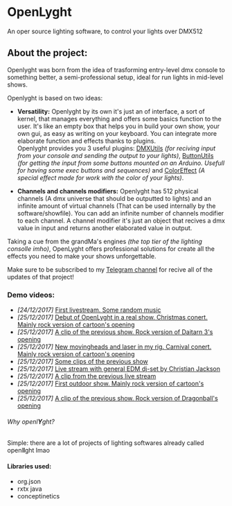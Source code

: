 # OpenLyght
An oper source lighting software, to control your lights over DMX512

## About the project:

Openlyght was born from the idea of trasforming entry-level dmx console to something better, a semi-professional setup, ideal for run lights in mid-level shows.

Openlyght is based on two ideas:
- **Versatility:** Openlyght by its own it's just an of interface, a sort of kernel, that manages everything and offers some basics function to the user. It's like an empty box that helps you in build your own show, your own gui, as easy as writing on your keyboard. You can integrate more elaborate function and effects thanks to plugins.  
Openlyght provides you 3 useful plugins: [DMXUtils](https://github.com/stranck/OpenLyght/tree/master/Plugins/DMXUtils) _(for reciving input from your console and sending the output to your lights)_,  [ButtonUtils](https://github.com/stranck/OpenLyght/tree/master/Plugins/ButtonsUtils) _(for getting the input from some buttons mounted on an Arduino. Usefull for having some exec buttons and sequences)_ and [ColorEffect](https://github.com/stranck/OpenLyght/tree/master/Plugins/ColorEffect) _(A special effect made for work with the color of your lights)_.

- **Channels and channels modifiers:** Openlyght has 512 physical channels (A dmx universe that should be outputted to lights) and an infinite amount of virtual channels (That can be used internally by the software/showfile). You can add an infinite number of channels modifier to each channel. A channel modifier it's just an object that recives a dmx value in input and returns another elaborated value in output. 

Taking a cue from the grandMa's engines _(the top tier of the lighting consolle imho)_, OpenLyght offers professional solutions for create all the effects you need to make your shows unforgettable.

Make sure to be subscribed to my [Telegram channel](https://t.me/Stranck) for recive all of the updates of that project!

### Demo videos:
- _\[24/12/2017]_ [First livestream. Some random music](https://www.facebook.com/stranck/videos/1588491717897907)
- _\[25/12/2017]_ [Debut of OpenLyght in a real show. Christmas conert. Mainly rock version of cartoon's opening](https://youtu.be/tTs-XiNoE8I)
- _\[25/12/2017]_ [A clip of the previous show. Rock version of Daitarn 3's opening](https://www.facebook.com/stranck/videos/1592069637540115)
- _\[25/12/2017]_ [New movingheads and laser in my rig. Carnival conert. Mainly rock version of cartoon's opening](https://youtu.be/w89VZXAX3Yk)
- _\[25/12/2017]_ [Some clips of the previous show](https://www.facebook.com/stranck/videos/1663682173712194)
- _\[25/12/2017]_ [Live stream with general EDM dj-set by Christian Jackson](https://www.facebook.com/stranck/videos/1711742565572821)
- _\[25/12/2017]_ [A clip from the previous live stream](https://twitter.com/LStranck/status/987823769644302336)
- _\[25/12/2017]_ [First outdoor show. Mainly rock version of cartoon's opening](https://youtu.be/JpoVJbuO4jA)
- _\[25/12/2017]_ [A clip of the previous show. Rock version of Dragonball's opening](https://www.facebook.com/stranck/videos/1749767935103617)

###### Why openl**Y**ght?
Simple: there are a lot of projects of lighting softwares already called openl**I**ght lmao

#### Libraries used:

* org.json
* rxtx java
* conceptinetics
